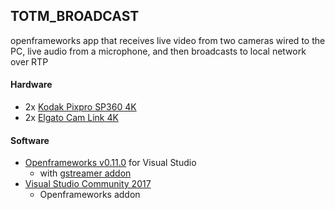 ## TOTM_BROADCAST
openframeworks app that receives live video from two cameras wired to the PC, live audio from a microphone, and then broadcasts to local network over RTP

#### Hardware
 * 2x [Kodak Pixpro SP360 4K](https://kodakpixpro.com/cameras/360-vr/sp360-4k)
 * 2x [Elgato Cam Link 4K](https://www.elgato.com/en/gaming/cam-link-4k)

#### Software
 * [Openframeworks v0.11.0](https://openframeworks.cc/download/) for Visual Studio
   * with [gstreamer addon](https://github.com/arturoc/ofxGStreamer)
 * [Visual Studio Community 2017](https://visualstudio.microsoft.com/vs/older-downloads/)
   * Openframeworks addon
